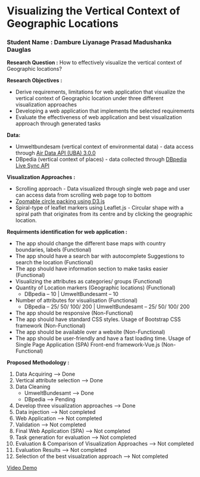 # Visualizing the Vertical Context of Geographic Locations 
### Student Name : Dambure Liyanage Prasad Madushanka Dauglas

**Research Question :**
How to effectively visualize the vertical context of Geographic locations?

**Research Objectives :**
- Derive requirements, limitations for web application that visualize the vertical context of Geographic location under three different visualization approaches
- Developing a web application that implements the selected requirements
- Evaluate the effectiveness of web application and best visualization approach through generated tasks

**Data:**
- Umweltbundesam (vertical context of environmental data)  - data access through [Air Data API (UBA) 3.0.0](https://www.umweltbundesamt.de/daten/luft/luftdaten/doc#)
- DBpedia (vertical context of places) - data collected through [DBpedia Live Sync API](https://www.dbpedia.org/resources/live/dbpedia-live-sync/)
  
**Visualization Approaches :**
- Scrolling  approach  - Data visualized through single web page and user can access data from scrolling web page top to bottom
- [Zoomable circle packing using D3.js](https://observablehq.com/@d3/zoomable-circle-packing?intent=fork)
- Spiral-type of leaflet markers using Leaflet.js - Circular shape with a spiral path that originates from its centre and by clicking the geographic location.
   
**Requirments identification for web application :**
- The app should change the different base maps with country boundaries, labels (Functional)
- The app should have a search bar with autocomplete Suggestions to search the location (Functional)
- The app should have information section to make tasks easier (Functional)
- Visualizing the attributes as categories/ groups (Functional)
- Quantity of Location markers (Geographic locations) (Functional)
  - DBpedia – 10 | UmweltBundesamt – 10 
- Number of attributes for visualisation (Functional)
  - DBpedia – 25/ 50/ 100/ 200 | UmweltBundesamt – 25/ 50/ 100/ 200 
- The app should be responsive (Non-Functional)
- The app should have standard CSS styles. Usage of Bootstrap CSS framework (Non-Functional)
- The app should be available over a website (Non-Functional)
- The app should be user-friendly and have a fast loading time. Usage of Single Page Application (SPA) Front-end framework-Vue.js (Non-Functional)

**Proposed Methodology :**
1. Data Acquiring --> Done
2. Vertical attribute selection --> Done
3. Data Cleaning
   -  UmweltBundesamt --> Done
   -  DBpedia --> Pending
4. Develop three visualization approaches --> Done
5. Data injection --> Not completed
6. Web Application​ --> Not completed
7. Validation --> Not completed
8. Final Web Application (SPA)​ --> Not completed
9. Task generation for evaluation --> Not completed
10. Evaluation & Comparison of Visualization Approaches​ --> Not completed
11. Evaluation Results --> Not completed
12. Selection of the best visualzation approach  --> Not completed

[Video Demo](https://www.youtube.com/watch?v=pjFWVJ0yK7k)
   






